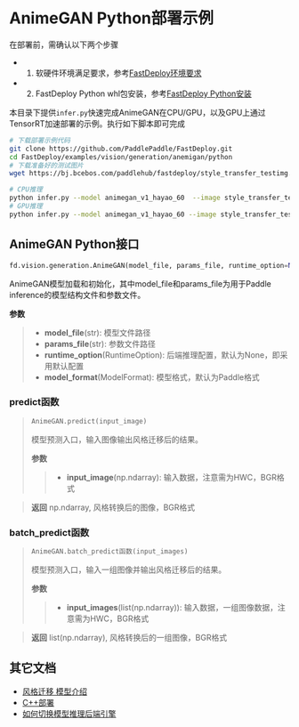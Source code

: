 # AnimeGAN Python部署示例

在部署前，需确认以下两个步骤

- 1. 软硬件环境满足要求，参考[FastDeploy环境要求](../../../../../docs/cn/build_and_install/download_prebuilt_libraries.md)  
- 2. FastDeploy Python whl包安装，参考[FastDeploy Python安装](../../../../../docs/cn/build_and_install/download_prebuilt_libraries.md)

本目录下提供`infer.py`快速完成AnimeGAN在CPU/GPU，以及GPU上通过TensorRT加速部署的示例。执行如下脚本即可完成

```bash
# 下载部署示例代码
git clone https://github.com/PaddlePaddle/FastDeploy.git
cd FastDeploy/examples/vision/generation/anemigan/python
# 下载准备好的测试图片
wget https://bj.bcebos.com/paddlehub/fastdeploy/style_transfer_testimg.jpg

# CPU推理
python infer.py --model animegan_v1_hayao_60  --image style_transfer_testimg.jpg  --device cpu
# GPU推理
python infer.py --model animegan_v1_hayao_60 --image style_transfer_testimg.jpg  --device gpu
```

## AnimeGAN Python接口

```python
fd.vision.generation.AnimeGAN(model_file, params_file, runtime_option=None, model_format=ModelFormat.PADDLE)
```

AnimeGAN模型加载和初始化，其中model_file和params_file为用于Paddle inference的模型结构文件和参数文件。

**参数**

> * **model_file**(str): 模型文件路径
> * **params_file**(str): 参数文件路径
> * **runtime_option**(RuntimeOption): 后端推理配置，默认为None，即采用默认配置
> * **model_format**(ModelFormat): 模型格式，默认为Paddle格式


### predict函数

> ```python
> AnimeGAN.predict(input_image)
> ```
>
> 模型预测入口，输入图像输出风格迁移后的结果。
>
> **参数**
>
> > * **input_image**(np.ndarray): 输入数据，注意需为HWC，BGR格式

> **返回** np.ndarray, 风格转换后的图像，BGR格式

### batch_predict函数
> ```python
> AnimeGAN.batch_predict函数(input_images)
> ```
>
> 模型预测入口，输入一组图像并输出风格迁移后的结果。
>
> **参数**
>
> > * **input_images**(list(np.ndarray)): 输入数据，一组图像数据，注意需为HWC，BGR格式

> **返回** list(np.ndarray), 风格转换后的一组图像，BGR格式

## 其它文档

- [风格迁移 模型介绍](..)
- [C++部署](../cpp)
- [如何切换模型推理后端引擎](../../../../../docs/cn/faq/how_to_change_backend.md)
